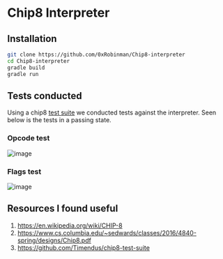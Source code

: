 # Chip8 Interpreter

## Installation

```bash
git clone https://github.com/0xRobinman/Chip8-interpreter
cd Chip8-interpreter
gradle build
gradle run
```

## Tests conducted

Using a chip8 <a href="https://github.com/Timendus/chip8-test-suite">test suite</a> we conducted tests against the interpreter. Seen below is the tests in a passing state.

### Opcode test

![image](https://github.com/user-attachments/assets/6c2a8e2c-c08a-4332-91f3-d62559529876)

### Flags test

![image](https://github.com/user-attachments/assets/ae5498bd-7369-4808-b703-3e8b49a97c9d)

## Resources I found useful

1. https://en.wikipedia.org/wiki/CHIP-8
2. https://www.cs.columbia.edu/~sedwards/classes/2016/4840-spring/designs/Chip8.pdf
3. https://github.com/Timendus/chip8-test-suite
